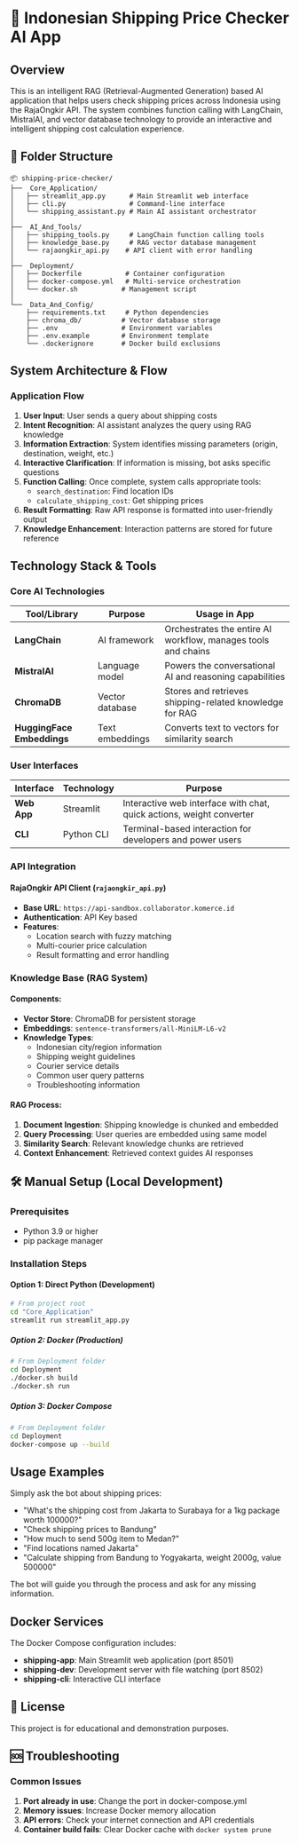 # 🚚 Indonesian Shipping Price Checker AI App

## Overview

This is an intelligent RAG (Retrieval-Augmented Generation) based AI application that helps users check shipping prices across Indonesia using the RajaOngkir API. The system combines function calling with LangChain, MistralAI, and vector database technology to provide an interactive and intelligent shipping cost calculation experience.

## 📁 Folder Structure

```
📦 shipping-price-checker/
├──  Core_Application/
│   ├── streamlit_app.py      # Main Streamlit web interface
│   ├── cli.py                # Command-line interface
│   └── shipping_assistant.py # Main AI assistant orchestrator
│
├──  AI_And_Tools/
│   ├── shipping_tools.py     # LangChain function calling tools
│   ├── knowledge_base.py     # RAG vector database management
│   └── rajaongkir_api.py    # API client with error handling
│
├──  Deployment/
│   ├── Dockerfile           # Container configuration
│   ├── docker-compose.yml   # Multi-service orchestration
│   └── docker.sh           # Management script
│
└──  Data_And_Config/
    ├── requirements.txt     # Python dependencies
    ├── chroma_db/          # Vector database storage
    ├── .env                # Environment variables
    ├── .env.example        # Environment template
    └── .dockerignore       # Docker build exclusions

```

## System Architecture & Flow

### Application Flow

1. **User Input**: User sends a query about shipping costs
2. **Intent Recognition**: AI assistant analyzes the query using RAG knowledge
3. **Information Extraction**: System identifies missing parameters (origin, destination, weight, etc.)
4. **Interactive Clarification**: If information is missing, bot asks specific questions
5. **Function Calling**: Once complete, system calls appropriate tools:
   - `search_destination`: Find location IDs
   - `calculate_shipping_cost`: Get shipping prices
6. **Result Formatting**: Raw API response is formatted into user-friendly output
7. **Knowledge Enhancement**: Interaction patterns are stored for future reference

## Technology Stack & Tools

### Core AI Technologies

| Tool/Library | Purpose | Usage in App |
|--------------|---------|--------------|
| **LangChain** | AI framework | Orchestrates the entire AI workflow, manages tools and chains |
| **MistralAI** | Language model | Powers the conversational AI and reasoning capabilities |
| **ChromaDB** | Vector database | Stores and retrieves shipping-related knowledge for RAG |
| **HuggingFace Embeddings** | Text embeddings | Converts text to vectors for similarity search |


### User Interfaces

| Interface | Technology | Purpose |
|-----------|------------|---------|
| **Web App** | Streamlit | Interactive web interface with chat, quick actions, weight converter |
| **CLI** | Python CLI | Terminal-based interaction for developers and power users |

### API Integration

#### RajaOngkir API Client (`rajaongkir_api.py`)
- **Base URL**: `https://api-sandbox.collaborator.komerce.id`
- **Authentication**: API Key based
- **Features**:
  - Location search with fuzzy matching
  - Multi-courier price calculation
  - Result formatting and error handling

### Knowledge Base (RAG System)

#### Components:
- **Vector Store**: ChromaDB for persistent storage
- **Embeddings**: `sentence-transformers/all-MiniLM-L6-v2`
- **Knowledge Types**:
  - Indonesian city/region information
  - Shipping weight guidelines
  - Courier service details
  - Common user query patterns
  - Troubleshooting information

#### RAG Process:
1. **Document Ingestion**: Shipping knowledge is chunked and embedded
2. **Query Processing**: User queries are embedded using same model
3. **Similarity Search**: Relevant knowledge chunks are retrieved
4. **Context Enhancement**: Retrieved context guides AI responses

## 🛠️ Manual Setup (Local Development)

### Prerequisites
- Python 3.9 or higher
- pip package manager

### Installation Steps

#### Option 1: Direct Python (Development)
```bash
# From project root
cd "Core_Application"
streamlit run streamlit_app.py
```

##### Option 2: Docker (Production)
```bash
# From Deployment folder
cd Deployment
./docker.sh build
./docker.sh run
```

##### Option 3: Docker Compose
```bash
# From Deployment folder
cd Deployment
docker-compose up --build
```

## Usage Examples

Simply ask the bot about shipping prices:

- "What's the shipping cost from Jakarta to Surabaya for a 1kg package worth 100000?"
- "Check shipping prices to Bandung"
- "How much to send 500g item to Medan?"
- "Find locations named Jakarta"
- "Calculate shipping from Bandung to Yogyakarta, weight 2000g, value 500000"

The bot will guide you through the process and ask for any missing information.


##  Docker Services

The Docker Compose configuration includes:

- **shipping-app**: Main Streamlit web application (port 8501)
- **shipping-dev**: Development server with file watching (port 8502)
- **shipping-cli**: Interactive CLI interface


## 📄 License

This project is for educational and demonstration purposes.

## 🆘 Troubleshooting

### Common Issues

1. **Port already in use**: Change the port in docker-compose.yml
2. **Memory issues**: Increase Docker memory allocation
3. **API errors**: Check your internet connection and API credentials
4. **Container build fails**: Clear Docker cache with `docker system prune`